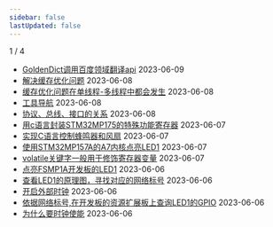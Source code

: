 ```yaml
---
sidebar: false
lastUpdated: false
---
```

1 / 4
- [GoldenDict调用百度领域翻译api](../pages/GoldenDict调用百度领域翻译api) 2023-06-09
- [解决缓存优化问题](../pages/解决缓存优化问题) 2023-06-08
- [缓存优化问题在单线程-多线程中都会发生](../pages/缓存优化问题在单线程-多线程中都会发生) 2023-06-08
- [工具导航](../pages/工具导航) 2023-06-08
- [协议、总线、接口的关系](../pages/协议、总线、接口的关系) 2023-06-08
- [用c语言封装STM32MP175的特殊功能寄存器](../pages/用c语言封装STM32MP175的特殊功能寄存器) 2023-06-07
- [实现C语言控制蜂鸣器和风扇](../pages/实现C语言控制蜂鸣器和风扇) 2023-06-07
- [使用STM32MP157A的A7内核点亮LED1](../pages/使用STM32MP157A的A7内核点亮LED1) 2023-06-07
- [volatile关键字一般用于修饰寄存器变量](../pages/volatile关键字一般用于修饰寄存器变量) 2023-06-07
- [点亮FSMP1A开发板的LED1](../pages/点亮FSMP1A开发板的LED1) 2023-06-06
- [查看LED1的原理图，寻找对应的网络标号](../pages/查看LED1的原理图，寻找对应的网络标号) 2023-06-06
- [开启外部时钟](../pages/开启外部时钟) 2023-06-06
- [依据网络标号,在开发板的资源扩展板上查询LED1的GPIO](../pages/依据网络标号,在开发板的资源扩展板上查询LED1的GPIO) 2023-06-06
- [为什么要时钟使能](../pages/为什么要时钟使能) 2023-06-06
